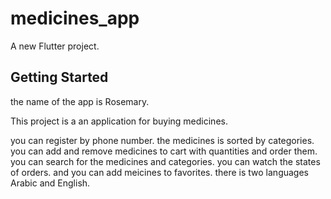 # medicines_app

A new Flutter project.

## Getting Started

the name of the app is Rosemary.

This project is a an application for buying medicines.

you can register by phone number.
the medicines is sorted by categories.
you can add and remove medicines to cart with quantities and order them.
you can search for the medicines and categories.
you can watch the states of orders.
and you can add meicines to favorites.
there is two languages Arabic and English.
